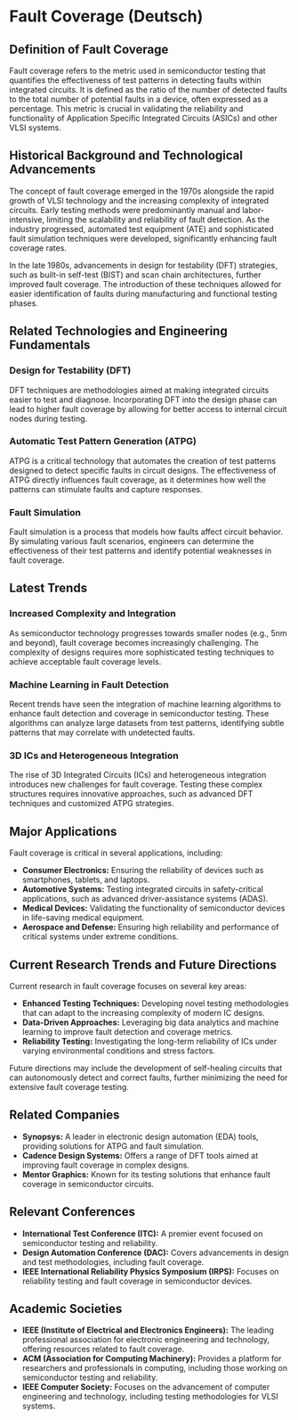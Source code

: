 # Fault Coverage (Deutsch)

## Definition of Fault Coverage

Fault coverage refers to the metric used in semiconductor testing that quantifies the effectiveness of test patterns in detecting faults within integrated circuits. It is defined as the ratio of the number of detected faults to the total number of potential faults in a device, often expressed as a percentage. This metric is crucial in validating the reliability and functionality of Application Specific Integrated Circuits (ASICs) and other VLSI systems.

## Historical Background and Technological Advancements

The concept of fault coverage emerged in the 1970s alongside the rapid growth of VLSI technology and the increasing complexity of integrated circuits. Early testing methods were predominantly manual and labor-intensive, limiting the scalability and reliability of fault detection. As the industry progressed, automated test equipment (ATE) and sophisticated fault simulation techniques were developed, significantly enhancing fault coverage rates.

In the late 1980s, advancements in design for testability (DFT) strategies, such as built-in self-test (BIST) and scan chain architectures, further improved fault coverage. The introduction of these techniques allowed for easier identification of faults during manufacturing and functional testing phases.

## Related Technologies and Engineering Fundamentals

### Design for Testability (DFT)

DFT techniques are methodologies aimed at making integrated circuits easier to test and diagnose. Incorporating DFT into the design phase can lead to higher fault coverage by allowing for better access to internal circuit nodes during testing.

### Automatic Test Pattern Generation (ATPG)

ATPG is a critical technology that automates the creation of test patterns designed to detect specific faults in circuit designs. The effectiveness of ATPG directly influences fault coverage, as it determines how well the patterns can stimulate faults and capture responses.

### Fault Simulation

Fault simulation is a process that models how faults affect circuit behavior. By simulating various fault scenarios, engineers can determine the effectiveness of their test patterns and identify potential weaknesses in fault coverage.

## Latest Trends

### Increased Complexity and Integration

As semiconductor technology progresses towards smaller nodes (e.g., 5nm and beyond), fault coverage becomes increasingly challenging. The complexity of designs requires more sophisticated testing techniques to achieve acceptable fault coverage levels. 

### Machine Learning in Fault Detection

Recent trends have seen the integration of machine learning algorithms to enhance fault detection and coverage in semiconductor testing. These algorithms can analyze large datasets from test patterns, identifying subtle patterns that may correlate with undetected faults.

### 3D ICs and Heterogeneous Integration

The rise of 3D Integrated Circuits (ICs) and heterogeneous integration introduces new challenges for fault coverage. Testing these complex structures requires innovative approaches, such as advanced DFT techniques and customized ATPG strategies.

## Major Applications

Fault coverage is critical in several applications, including:

- **Consumer Electronics:** Ensuring the reliability of devices such as smartphones, tablets, and laptops.
- **Automotive Systems:** Testing integrated circuits in safety-critical applications, such as advanced driver-assistance systems (ADAS).
- **Medical Devices:** Validating the functionality of semiconductor devices in life-saving medical equipment.
- **Aerospace and Defense:** Ensuring high reliability and performance of critical systems under extreme conditions.

## Current Research Trends and Future Directions

Current research in fault coverage focuses on several key areas:

- **Enhanced Testing Techniques:** Developing novel testing methodologies that can adapt to the increasing complexity of modern IC designs.
- **Data-Driven Approaches:** Leveraging big data analytics and machine learning to improve fault detection and coverage metrics.
- **Reliability Testing:** Investigating the long-term reliability of ICs under varying environmental conditions and stress factors.

Future directions may include the development of self-healing circuits that can autonomously detect and correct faults, further minimizing the need for extensive fault coverage testing.

## Related Companies

- **Synopsys:** A leader in electronic design automation (EDA) tools, providing solutions for ATPG and fault simulation.
- **Cadence Design Systems:** Offers a range of DFT tools aimed at improving fault coverage in complex designs.
- **Mentor Graphics:** Known for its testing solutions that enhance fault coverage in semiconductor circuits.

## Relevant Conferences

- **International Test Conference (ITC):** A premier event focused on semiconductor testing and reliability.
- **Design Automation Conference (DAC):** Covers advancements in design and test methodologies, including fault coverage.
- **IEEE International Reliability Physics Symposium (IRPS):** Focuses on reliability testing and fault coverage in semiconductor devices.

## Academic Societies

- **IEEE (Institute of Electrical and Electronics Engineers):** The leading professional association for electronic engineering and technology, offering resources related to fault coverage.
- **ACM (Association for Computing Machinery):** Provides a platform for researchers and professionals in computing, including those working on semiconductor testing and reliability.
- **IEEE Computer Society:** Focuses on the advancement of computer engineering and technology, including testing methodologies for VLSI systems.